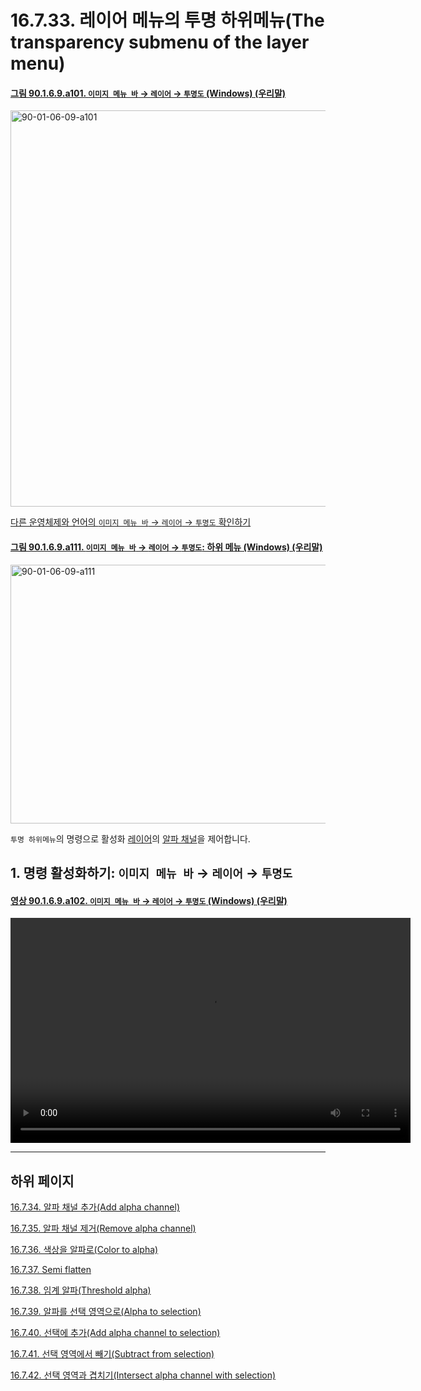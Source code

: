 # 16.7.33. 레이어 메뉴의 투명 하위메뉴(The transparency submenu of the layer menu)

<a id="90-01-06-09-a101"></a>

#### [그림 90.1.6.9.a101. `이미지 메뉴 바` → `레이어` → `투명도` (Windows) (우리말)](./90-01-06-09-00-transparency.md#90-01-06-09-a101)
<img width="708" height="634" alt="90-01-06-09-a101" src="https://github.com/user-attachments/assets/5750101b-664d-4293-96f5-8e69e699bd75" />

[다른 운영체제와 언어의 `이미지 메뉴 바` → `레이어` → `투명도` 확인하기](./90-01-06-09-00-transparency.md#90-01-06-09-a101)

<a id="90-01-06-09-a111"></a>

#### [그림 90.1.6.9.a111. `이미지 메뉴 바` → `레이어` → `투명도`: 하위 메뉴 (Windows) (우리말)](./90-01-06-09-00-transparency.md#90-01-06-09-a111)
<img width="574" height="414" alt="90-01-06-09-a111" src="https://github.com/user-attachments/assets/01d80ee7-8c13-49c4-93f2-20ad604de4c8" />

`투명 하위메뉴`의 명령으로 활성화 [레이어](./19-glossaryx-layer.md)의 [알파 채널](./19-glossaryx-alpha_channel.md)을 제어합니다.

<a id="16-07-33-s1"></a>

## 1. 명령 활성화하기: `이미지 메뉴 바` → `레이어` → `투명도`

<a id="90-01-06-09-a102"></a>

#### [영상 90.1.6.9.a102. `이미지 메뉴 바` → `레이어` → `투명도` (Windows) (우리말)](./90-01-06-09-00-transparency.md#90-01-06-09-a102)
<video controls="controls" width="640" height="360" src="https://github.com/user-attachments/assets/3195b874-e8cc-4d41-9248-3553bf131e51"></video>

***

## 하위 페이지

[16.7.34. 알파 채널 추가(Add alpha channel)](./16-07-34-add_alpha_channel.md)

[16.7.35. 알파 채널 제거(Remove alpha channel)](./16-07-35-remove_alpha_channel.md)

[16.7.36. 색상을 알파로(Color to alpha)](./16-07-36-color-to-alpha.md)

[16.7.37. Semi flatten](./16-07-37-semi-flatten.md)

[16.7.38. 임계 알파(Threshold alpha)](./16-07-38-threshold-alpha.md)

[16.7.39. 알파를 선택 영역으로(Alpha to selection)](./16-07-39-alpha-to-selection.md)

[16.7.40. 선택에 추가(Add alpha channel to selection)](./16-07-40-add-alpha-channel-to-selection.md)

[16.7.41. 선택 영역에서 빼기(Subtract from selection)](./16-07-41-subtract-from-selection.md)

[16.7.42. 선택 영역과 겹치기(Intersect alpha channel with selection)](./16-07-42-intersect-alpha-channel-with-selection.md)
